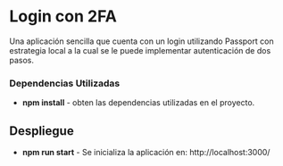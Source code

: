 # Login con 2FA 

Una aplicación sencilla que cuenta con un login utilizando Passport con estrategia local a la cual se le puede implementar autenticación de dos pasos.
### Dependencias Utilizadas 
* **npm install** - obten las dependencias utilizadas en el proyecto.

## Despliegue

* **npm run start** - Se inicializa la aplicación en: http://localhost:3000/
